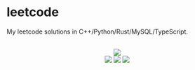 # leetcode
My leetcode solutions in C++/Python/Rust/MySQL/TypeScript.

<div align="center">
<br/>
<img src="https://img.shields.io/badge/Solved-658/3182%20=%2020%25-blue.svg?style=flat-square" />
<br/>
<img src="https://img.shields.io/badge/Easy-281/802-5CB85D.svg?style=flat-square" />
<img src="https://img.shields.io/badge/Medium-293/1671-F0AE4E.svg?style=flat-square" />
<img src="https://img.shields.io/badge/Hard-84/709-D95450.svg?style=flat-square" />
</div>
